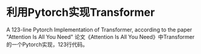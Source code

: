 # 利用Pytorch实现Transformer
A 123-line Pytorch Implementation of Transformer, according to the paper "Attention Is All You Need"
论文《Attention Is All You Need》中Transformer的一个Pytorch实现，123行代码。
